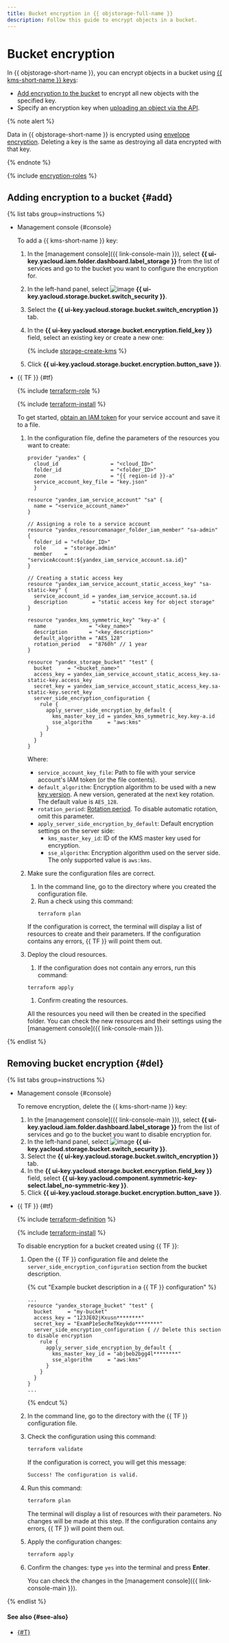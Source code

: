 ```yaml
---
title: Bucket encryption in {{ objstorage-full-name }}
description: Follow this guide to encrypt objects in a bucket.
---
```


# Bucket encryption


In {{ objstorage-short-name }}, you can encrypt objects in a bucket using [{{ kms-short-name }} keys](../../../kms/concepts/key.md):
* [Add encryption to the bucket](#add) to encrypt all new objects with the specified key.
* Specify an encryption key when [uploading an object via the API](../../s3/api-ref/object/upload.md).

{% note alert %}

Data in {{ objstorage-short-name }} is encrypted using [envelope encryption](../../../kms/concepts/envelope.md). Deleting a key is the same as destroying all data encrypted with that key.

{% endnote %}


{% include [encryption-roles](../../../_includes/storage/encryption-roles.md) %}


## Adding encryption to a bucket {#add}

{% list tabs group=instructions %}

- Management console {#console}

  To add a {{ kms-short-name }} key:
  1. In the [management console]({{ link-console-main }}), select **{{ ui-key.yacloud.iam.folder.dashboard.label_storage }}** from the list of services and go to the bucket you want to configure the encryption for.
  1. In the left-hand panel, select ![image](../../../_assets/console-icons/persons-lock.svg) **{{ ui-key.yacloud.storage.bucket.switch_security }}**.
  1. Select the **{{ ui-key.yacloud.storage.bucket.switch_encryption }}** tab.
  1. In the **{{ ui-key.yacloud.storage.bucket.encryption.field_key }}** field, select an existing key or create a new one:

     {% include [storage-create-kms](../../_includes_service/storage-create-kms.md) %}

  1. Click **{{ ui-key.yacloud.storage.bucket.encryption.button_save }}**.

- {{ TF }} {#tf}

  {% include [terraform-role](../../../_includes/storage/terraform-role.md) %}

  {% include [terraform-install](../../../_includes/terraform-install.md) %}

  To get started, [obtain an IAM token](../../../iam/operations/iam-token/create-for-sa.md#via-cli) for your service account and save it to a file.

  1. In the configuration file, define the parameters of the resources you want to create:

     ```
     provider "yandex" {
       cloud_id                 = "<cloud_ID>"
       folder_id                = "<folder_ID>"
       zone                     = "{{ region-id }}-a"
       service_account_key_file = "key.json"
       }

     resource "yandex_iam_service_account" "sa" {
       name = "<service_account_name>"
     }

     // Assigning a role to a service account
     resource "yandex_resourcemanager_folder_iam_member" "sa-admin" {
       folder_id = "<folder_ID>"
       role      = "storage.admin"
       member    = "serviceAccount:${yandex_iam_service_account.sa.id}"
     }

     // Creating a static access key
     resource "yandex_iam_service_account_static_access_key" "sa-static-key" {
       service_account_id = yandex_iam_service_account.sa.id
       description        = "static access key for object storage"
     }

     resource "yandex_kms_symmetric_key" "key-a" {
       name              = "<key_name>"
       description       = "<key_description>"
       default_algorithm = "AES_128"
       rotation_period   = "8760h" // 1 year
     }

     resource "yandex_storage_bucket" "test" {
       bucket     = "<bucket_name>"
       access_key = yandex_iam_service_account_static_access_key.sa-static-key.access_key
       secret_key = yandex_iam_service_account_static_access_key.sa-static-key.secret_key
       server_side_encryption_configuration {
         rule {
           apply_server_side_encryption_by_default {
             kms_master_key_id = yandex_kms_symmetric_key.key-a.id
             sse_algorithm     = "aws:kms"
           }
         }
       }
     }
     ```

     Where:

     * `service_account_key_file`: Path to file with your service account's IAM token (or the file contents).
     * `default_algorithm`: Encryption algorithm to be used with a new [key version](../../../kms/concepts/version.md). A new version, generated at the next key rotation. The default value is `AES_128`.
     * `rotation_period`: [Rotation period](../../../kms/concepts/version.md#rotate-key). To disable automatic rotation, omit this parameter.
     * `apply_server_side_encryption_by_default`: Default encryption settings on the server side:
       * `kms_master_key_id`: ID of the KMS master key used for encryption.
       * `sse_algorithm`: Encryption algorithm used on the server side. The only supported value is `aws:kms`.

  1. Make sure the configuration files are correct.

     1. In the command line, go to the directory where you created the configuration file.
     1. Run a check using this command:
        ```
        terraform plan
        ```

     If the configuration is correct, the terminal will display a list of resources to create and their parameters. If the configuration contains any errors, {{ TF }} will point them out.

  1. Deploy the cloud resources.

     1. If the configuration does not contain any errors, run this command:

     ```
     terraform apply
     ```

     1. Confirm creating the resources.

     All the resources you need will then be created in the specified folder. You can check the new resources and their settings using the [management console]({{ link-console-main }}).

{% endlist %}

## Removing bucket encryption {#del}

{% list tabs group=instructions %}

- Management console {#console}

  To remove encryption, delete the {{ kms-short-name }} key:
  1. In the [management console]({{ link-console-main }}), select **{{ ui-key.yacloud.iam.folder.dashboard.label_storage }}** from the list of services and go to the bucket you want to disable encryption for.
  1. In the left-hand panel, select ![image](../../../_assets/console-icons/persons-lock.svg) **{{ ui-key.yacloud.storage.bucket.switch_security }}**.
  1. Select the **{{ ui-key.yacloud.storage.bucket.switch_encryption }}** tab.
  1. In the **{{ ui-key.yacloud.storage.bucket.encryption.field_key }}** field, select **{{ ui-key.yacloud.component.symmetric-key-select.label_no-symmetric-key }}**.
  1. Click **{{ ui-key.yacloud.storage.bucket.encryption.button_save }}**.

- {{ TF }} {#tf}

  {% include [terraform-definition](../../../_tutorials/_tutorials_includes/terraform-definition.md) %}

  
  {% include [terraform-install](../../../_includes/terraform-install.md) %}


  To disable encryption for a bucket created using {{ TF }}:

  1. Open the {{ TF }} configuration file and delete the `server_side_encryption_configuration` section from the bucket description.

     {% cut "Example bucket description in a {{ TF }} configuration" %}

     ```hcl
     ...
     resource "yandex_storage_bucket" "test" {
       bucket     = "my-bucket"
       access_key = "123JE02jKxusn********"
       secret_key = "ExamP1eSecReTKeykdo********"
       server_side_encryption_configuration { // Delete this section to disable encryption
         rule {
           apply_server_side_encryption_by_default {
             kms_master_key_id = "abjbeb2bgg4l********"
             sse_algorithm     = "aws:kms"
           }
         }
       }
     }
     ...
     ```

     {% endcut %}

  1. In the command line, go to the directory with the {{ TF }} configuration file.

  1. Check the configuration using this command:

     ```bash
     terraform validate
     ```
     
     If the configuration is correct, you will get this message:
     
     ```bash
     Success! The configuration is valid.
     ```

  1. Run this command:

     ```bash
     terraform plan
     ```
  
     The terminal will display a list of resources with their parameters. No changes will be made at this step. If the configuration contains any errors, {{ TF }} will point them out.

  1. Apply the configuration changes:

     ```bash
     terraform apply
     ```

  1. Confirm the changes: type `yes` into the terminal and press **Enter**.

     You can check the changes in the [management console]({{ link-console-main }}).

{% endlist %}


#### See also {#see-also}

* [{#T}](../../concepts/encryption.md)
